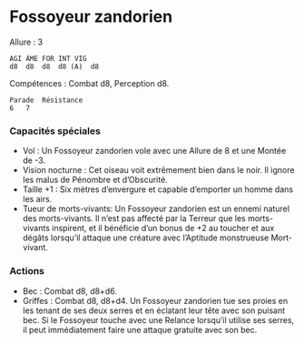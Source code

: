 # Fossoyeur zandorien

Allure : 3

	AGI	ÂME	FOR	INT	VIG
	d8	d8	d8	d8 (A)	d8

Compétences : Combat d8, Perception d8.

	Parade	Résistance
	6	7

### Capacités spéciales
- Vol : Un Fossoyeur zandorien vole avec une Allure de 8 et une Montée de -3.
- Vision nocturne : Cet oiseau voit extrêmement bien dans le noir. Il ignore les malus de Pénombre et d’Obscurité.
- Taille +1 : Six mètres d’envergure et capable d’emporter un homme dans les airs.
- Tueur de morts-vivants: Un Fossoyeur zandorien est un ennemi naturel des morts-vivants. Il n’est pas affecté par la Terreur que les morts-vivants inspirent, et il bénéficie d’un bonus de +2 au toucher et aux dégâts lorsqu’il attaque une créature avec l’Aptitude monstrueuse Mort-vivant.

### Actions
- Bec :  Combat d8, d8+d6.
- Griffes :  Combat d8, d8+d4. Un Fossoyeur zandorien tue ses proies en les tenant de ses deux serres et en éclatant leur tête avec son puisant bec. Si le Fossoyeur touche avec une Relance lorsqu’il utilise ses serres, il peut immédiatement faire une attaque gratuite avec son bec.

